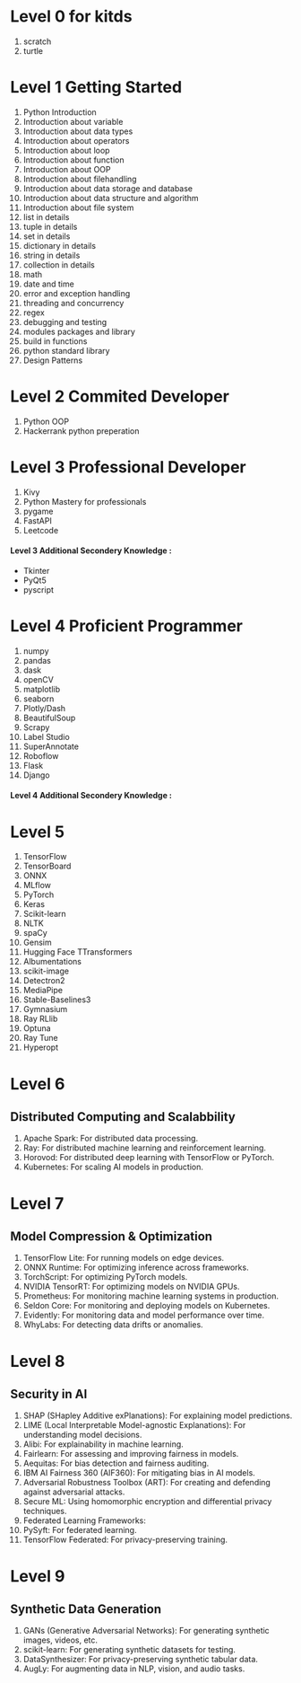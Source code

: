 # Level 0 for kitds
1. scratch
2. turtle
# Level 1 Getting Started
1. Python Introduction
2. Introduction about variable
3. Introduction about data types
4. Introduction about operators
5. Introduction about loop
6. Introduction about function
7. Introduction about OOP
8. Introduction about filehandling
9. Introduction about data storage and database
10. Introduction about data structure and algorithm
11. Introduction about file system
12. list in details
13. tuple in details
14. set in details
15. dictionary in details
16. string in details
17. collection in details
18. math
19. date and time
20. error and exception handling
21. threading and concurrency
22. regex
23. debugging and testing
24. modules packages and library
25. build in functions
26. python standard library
27. Design Patterns

# Level 2 Commited Developer
1. Python OOP
2. Hackerrank python preperation

# Level 3 Professional Developer
1. Kivy
2. Python Mastery for professionals
3. pygame
4. FastAPI
5. Leetcode
#### Level 3 Additional Secondery Knowledge :
 * Tkinter
 * PyQt5
 * pyscript

# Level 4 Proficient Programmer
1. numpy
2. pandas
3. dask
4. openCV
5. matplotlib
6. seaborn
7. Plotly/Dash
8. BeautifulSoup
9. Scrapy
10. Label Studio
11. SuperAnnotate
12. Roboflow
13. Flask
14. Django
#### Level 4 Additional Secondery Knowledge :

# Level 5
1. TensorFlow
2. TensorBoard
3. ONNX
4. MLflow
5. PyTorch
6. Keras
7. Scikit-learn
8. NLTK
9. spaCy
10. Gensim
11. Hugging Face TTransformers
12. Albumentations
13. scikit-image
14. Detectron2
15. MediaPipe
16. Stable-Baselines3
17. Gymnasium
16. Ray RLlib
17. Optuna
18. Ray Tune
19. Hyperopt

# Level 6
## Distributed Computing and Scalabbility
1. Apache Spark: For distributed data processing.
2. Ray: For distributed machine learning and reinforcement learning.
3. Horovod: For distributed deep learning with TensorFlow or PyTorch.
4. Kubernetes: For scaling AI models in production.

# Level 7
## Model Compression & Optimization
1. TensorFlow Lite: For running models on edge devices.
2. ONNX Runtime: For optimizing inference across frameworks.
3. TorchScript: For optimizing PyTorch models.
4. NVIDIA TensorRT: For optimizing models on NVIDIA GPUs.
5. Prometheus: For monitoring machine learning systems in production.
6. Seldon Core: For monitoring and deploying models on Kubernetes.
7. Evidently: For monitoring data and model performance over time.
8. WhyLabs: For detecting data drifts or anomalies.

# Level 8
## Security in AI
1. SHAP (SHapley Additive exPlanations): For explaining model predictions.
2. LIME (Local Interpretable Model-agnostic Explanations): For understanding model decisions.
3. Alibi: For explainability in machine learning.
4. Fairlearn: For assessing and improving fairness in models.
5. Aequitas: For bias detection and fairness auditing.
6. IBM AI Fairness 360 (AIF360): For mitigating bias in AI models.
7. Adversarial Robustness Toolbox (ART): For creating and defending against adversarial attacks.
9. Secure ML: Using homomorphic encryption and differential privacy techniques.
10. Federated Learning Frameworks:
11. PySyft: For federated learning.
12. TensorFlow Federated: For privacy-preserving training.

# Level 9
## Synthetic Data Generation
1. GANs (Generative Adversarial Networks): For generating synthetic images, videos, etc.
2. scikit-learn: For generating synthetic datasets for testing.
3. DataSynthesizer: For privacy-preserving synthetic tabular data.
4. AugLy: For augmenting data in NLP, vision, and audio tasks.